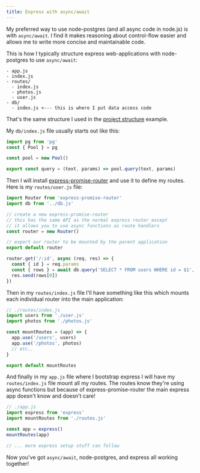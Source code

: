 ```yaml
---
title: Express with async/await
---
```


My preferred way to use node-postgres (and all async code in node.js) is with `async/await`. I find it makes reasoning about control-flow easier and allows me to write more concise and maintainable code.

This is how I typically structure express web-applications with node-postgres to use `async/await`:

```
- app.js
- index.js
- routes/
  - index.js
  - photos.js
  - user.js
- db/
  - index.js <--- this is where I put data access code
```

That's the same structure I used in the [project structure](/guides/project-structure) example.

My `db/index.js` file usually starts out like this:

```js
import pg from 'pg'
const { Pool } = pg

const pool = new Pool()

export const query = (text, params) => pool.query(text, params)
```

Then I will install [express-promise-router](https://www.npmjs.com/package/express-promise-router) and use it to define my routes. Here is my `routes/user.js` file:

```js
import Router from 'express-promise-router'
import db from '../db.js'

// create a new express-promise-router
// this has the same API as the normal express router except
// it allows you to use async functions as route handlers
const router = new Router()

// export our router to be mounted by the parent application
export default router

router.get('/:id', async (req, res) => {
  const { id } = req.params
  const { rows } = await db.query('SELECT * FROM users WHERE id = $1', [id])
  res.send(rows[0])
})
```

Then in my `routes/index.js` file I'll have something like this which mounts each individual router into the main application:

```js
// ./routes/index.js
import users from './user.js'
import photos from './photos.js'

const mountRoutes = (app) => {
  app.use('/users', users)
  app.use('/photos', photos)
  // etc..
}

export default mountRoutes
```

And finally in my `app.js` file where I bootstrap express I will have my `routes/index.js` file mount all my routes. The routes know they're using async functions but because of express-promise-router the main express app doesn't know and doesn't care!

```js
// ./app.js
import express from 'express'
import mountRoutes from './routes.js'

const app = express()
mountRoutes(app)

// ... more express setup stuff can follow
```

Now you've got `async/await`, node-postgres, and express all working together!
